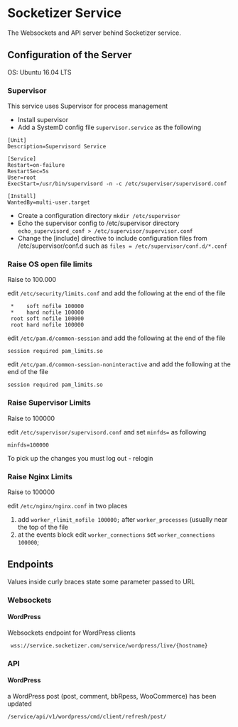 # Socketizer Service

The Websockets and API server behind Socketizer service.

## Configuration of the Server

OS: Ubuntu 16.04 LTS

### Supervisor

This service uses Supervisor for process management

 * Install supervisor
 * Add a SystemD config file `supervisor.service` as the following
 
```
[Unit]
Description=Supervisord Service

[Service]
Restart=on-failure
RestartSec=5s
User=root
ExecStart=/usr/bin/supervisord -n -c /etc/supervisor/supervisord.conf

[Install]
WantedBy=multi-user.target

```
 
 * Create a configuration directory `mkdir /etc/supervisor`
 * Echo the supervisor config to /etc/supervisor directory `echo_supervisord_conf > /etc/supervisor/supervisor.conf`
 * Change the [include] directive to include configuration files from /etc/supervisor/conf.d such as `files = /etc/supervisor/conf.d/*.conf `

### Raise OS open file limits

Raise to 100.000 

edit `/etc/security/limits.conf` and add the following at the end of the file
 
```
 *    soft nofile 100000
 *    hard nofile 100000
 root soft nofile 100000
 root hard nofile 100000
 ```

edit `/etc/pam.d/common-session` and add the following at the end of the file

`session required pam_limits.so`

edit `/etc/pam.d/common-session-noninteractive` and add the following at the end of the file

`session required pam_limits.so`

### Raise Supervisor Limits

Raise to 100000

edit `/etc/supervisor/supervisord.conf` and set `minfds=` as following

`minfds=100000`

To pick up the changes you must log out - relogin

### Raise Nginx Limits

Raise to 100000

edit `/etc/nginx/nginx.conf` in two places

1.  add `worker_rlimit_nofile 100000;` after `worker_processes` (usually near the top of the file
2.  at the events block edit `worker_connections` set `worker_connections 100000`;


## Endpoints

Values inside curly braces state some parameter passed to URL

### Websockets

#### WordPress

 Websockets endpoint for WordPress clients

```
 wss://service.socketizer.com/service/wordpress/live/{hostname}
```


### API

#### WordPress
 
  a WordPress post (post, comment, bbRpess, WooCommerce) has been updated
 
 ```
 /service/api/v1/wordpress/cmd/client/refresh/post/
 ``` 
